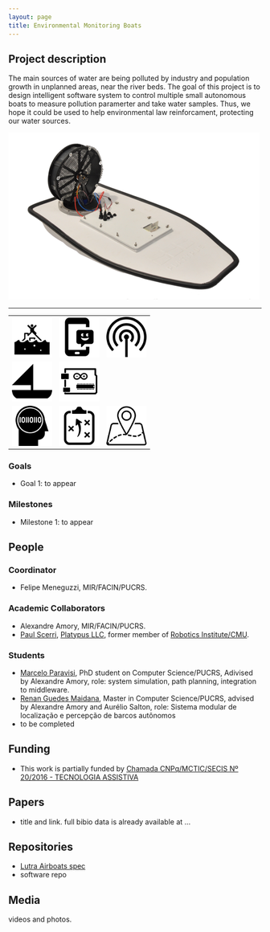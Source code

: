 ```yaml
---
layout: page
title: Environmental Monitoring Boats
---
```


## Project description

The main sources of water are being polluted by industry and population growth in unplanned areas, near the river beds.
The goal of this project is to design intelligent software system to control multiple small autonomous boats to measure pollution paramerter and take water samples.
Thus, we hope it could be used to help environmental law reinforcament, protecting our water sources.

![Alt text](../images/projects/pve-boats/lutra.png?raw=true "Lutra Airboat")

---

| | | |
| --- | --- | --- | 
![rescue](../images/icons/rescue.png "for rescue") | ![mobile app](../images/icons/mob-app.png "mobile app") |  ![sensors](../images/icons/sensor.png "sensors") |
| ![sail boat](../images/icons/sail-boat.png "sail boat")  | ![electronics](../images/icons/electronics.png "electronics")  | |
| ![AI](../images/icons/ia.png "AI") |  ![planning](../images/icons/planning.png "planning") |  ![GIS](../images/icons/geo.png "GIS app")   | 

### Goals

 - Goal 1: to appear

### Milestones

 - Milestone 1: to appear

## People

### Coordinator

 - Felipe Meneguzzi, MIR/FACIN/PUCRS.

### Academic Collaborators

 - Alexandre Amory, MIR/FACIN/PUCRS.
 - [Paul Scerri](http://www.cs.cmu.edu/~pscerri/), [Platypus LLC](http://senseplatypus.com/), former member of [Robotics Institute/CMU](http://www.ri.cmu.edu/).


### Students

 - [Marcelo Paravisi](http://lattes.cnpq.br/3396118494502209), PhD student on Computer Science/PUCRS, Adivised by Alexandre Amory, role: system simulation, path planning, integration to middleware.
 - [Renan Guedes Maidana](http://lattes.cnpq.br/0303636209545734), Master in Computer Science/PUCRS, advised by Alexandre Amory and Aurélio Salton, role: Sistema modular de localização e percepção de barcos autônomos
 - to be completed

## Funding

 - This work is partially funded by [Chamada CNPq/MCTIC/SECIS Nº 20/2016 - TECNOLOGIA ASSISTIVA](http://resultado.cnpq.br/2914092840905117)
 
## Papers

 - title and link. full bibio data is already available at ...

## Repositories

 - [Lutra Airboats spec](http://senseplatypus.com/lutra-airboat/)
 - software repo

## Media 

videos and photos.

